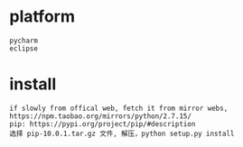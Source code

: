 # platform
    pycharm
    eclipse
    
# install
    if slowly from offical web, fetch it from mirror webs, https://npm.taobao.org/mirrors/python/2.7.15/
    pip: https://pypi.org/project/pip/#description
    选择 pip-10.0.1.tar.gz 文件, 解压，python setup.py install 
    
